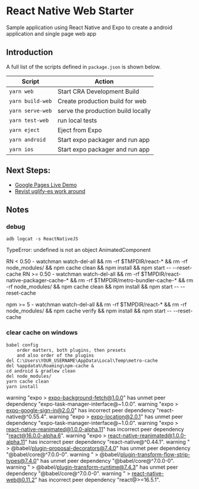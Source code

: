 # React Native Web Starter

Sample application using React Native and Expo to create a android
application and single page web app

## Introduction

A full list of the scripts defined in `package.json` is shown below.

| Script              | Action                                                 |
| ------------------- | ------------------------------------------------------ |
| `yarn web`          | Start CRA Development Build                            |
| `yarn build-web`    | Create production build for web                        |
| `yarn serve-web`    | serve the production build locally                     |
| `yarn test-web`     | run local tests                                        |
| `yarn eject`        | Eject from Expo                                        |
| `yarn android`      | Start expo packager and run app                        |
| `yarn ios`          | Start expo packager and run app                        |


## Next Steps:

  - [Google Pages Live Demo](https://itnext.io/so-you-want-to-host-your-single-age-react-app-on-github-pages-a826ab01e48)
  - [Revist uglify-es work around](https://github.com/facebook/react-native/issues/17348)

## Notes

### debug
    adb logcat -s ReactNativeJS

TypeError: undefined is not an object AnimatedComponent

RN < 0.50 - watchman watch-del-all && rm -rf $TMPDIR/react-* && rm -rf node_modules/ && npm cache clean && npm install && npm start -- --reset-cache
RN >= 0.50 -  watchman watch-del-all && rm -rf $TMPDIR/react-native-packager-cache-* && rm -rf $TMPDIR/metro-bundler-cache-* && rm -rf node_modules/ && npm cache clean && npm install && npm start -- --reset-cache

npm >= 5 - watchman watch-del-all && rm -rf $TMPDIR/react-* && rm -rf node_modules/ && npm cache verify && npm install && npm start -- --reset-cache

### clear cache on windows
    babel config
        order matters, both plugins, then presets
        and also order of the plugins
    del C:\Users\YOUR_USERNAME\AppData\Local\Temp\metro-cache
    del %appdata%\Roaming\npm-cache &
    cd android & gradlew clean
    del node_modules/
    yarn cache clean
    yarn install


warning "expo > expo-background-fetch@1.0.0" has unmet peer dependency "expo-task-manager-interface@~1.0.0".
warning "expo > expo-google-sign-in@2.0.0" has incorrect peer dependency "react-native@^0.55.4".
warning "expo > expo-location@2.0.1" has unmet peer dependency "expo-task-manager-interface@~1.0.0".
warning "expo > react-native-reanimated@1.0.0-alpha.11" has incorrect peer dependency "react@16.0.0-alpha.6".
warning "expo > react-native-reanimated@1.0.0-alpha.11" has incorrect peer dependency "react-native@^0.44.1".
warning " > @babel/plugin-proposal-decorators@7.4.0" has unmet peer dependency "@babel/core@^7.0.0-0".
warning " > @babel/plugin-transform-flow-strip-types@7.4.0" has unmet peer dependency "@babel/core@^7.0.0-0".
warning " > @babel/plugin-transform-runtime@7.4.3" has unmet peer dependency "@babel/core@^7.0.0-0".
warning " > react-native-web@0.11.2" has incorrect peer dependency "react@>=16.5.1".